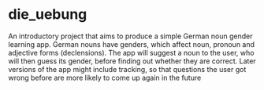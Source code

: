# die_uebung

An introductory project that aims to produce a simple German noun gender learning app. German nouns have genders, which affect noun, pronoun and adjective forms (declensions). The app will suggest a noun to the user, who will then guess its gender, before finding out whether they are correct. Later versions of the app might include tracking, so that questions the user got wrong before are more likely to come up again in the future
